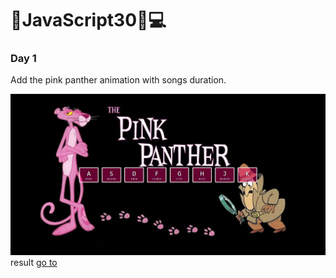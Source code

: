# :hammer:JavaScript30:rocket::computer:

### Day 1 
Add the pink panther animation with songs duration. 

![Result day 1](https://github.com/DavidAlejandroM/JavaScript30/blob/master/01%20-%20JavaScript%20Drum%20Kit/img/01-JavaScriptDrumKit.png?raw=true)
result [go to](https://davidalejandrom.github.io/JavaScript30/01%20-%20JavaScript%20Drum%20Kit/)
